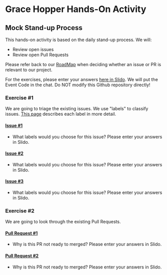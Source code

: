 # Grace Hopper Hands-On Activity

## Mock Stand-up Process
This hands-on activity is based on the daily stand-up process. We will:
- Review open issues
- Review open Pull Requests

Please refer back to our [RoadMap](https://github.com/oss-workshop/grace-hopper-example/blob/master/docs/ROADMAP.md) when deciding whether an issue or PR is relevant to our project.

For the exercises, please enter your answers [here in Slido](https://app.sli.do/event/6ah5rwkh). We will put the Event Code in the chat. Do NOT modify this Github repository directly!

### Exercise #1
We are going to triage the existing issues. We use "labels" to classify issues. [This page](https://github.com/oss-workshop/grace-hopper-example/issues/labels) describes each label in more detail.

#### [Issue #1](https://github.com/oss-workshop/grace-hopper-example/issues/36)
- What labels would you choose for this issue? Please enter your answers in Slido.

#### [Issue #2](https://github.com/oss-workshop/grace-hopper-example/issues/32)
- What labels would you choose for this issue? Please enter your answers in Slido.

#### [Issue #3](https://github.com/oss-workshop/grace-hopper-example/issues/29)
- What labels would you choose for this issue? Please enter your answers in Slido.

### Exercise #2
We are going to look through the existing Pull Requests.

#### [Pull Request #1](https://github.com/oss-workshop/grace-hopper-example/pull/27)
- Why is this PR not ready to merged? Please enter your answers in Slido.

#### [Pull Request #2](https://github.com/oss-workshop/grace-hopper-example/pull/26)
- Why is this PR not ready to merged? Please enter your answers in Slido.
